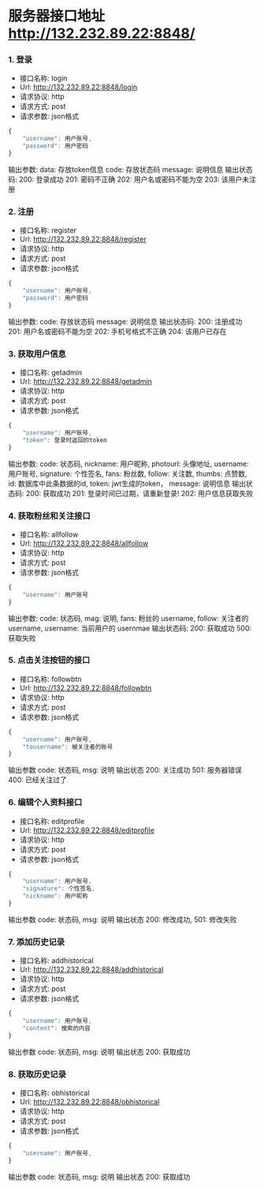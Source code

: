 # 服务器接口地址  http://132.232.89.22:8848/
### 1. 登录
* 接口名称: login
* Url: http://132.232.89.22:8848/login
* 请求协议: http
* 请求方式: post
* 请求参数: json格式
```js
{
    "username": 用户账号,
    "password": 用户密码
}
```
输出参数: 
    data: 存放token信息
    code: 存放状态码
    message: 说明信息
输出状态码: 
    200: 登录成功
    201: 密码不正确
    202: 用户名或密码不能为空
    203: 该用户未注册
### 2. 注册
* 接口名称: register
* Url: http://132.232.89.22:8848/register
* 请求协议: http
* 请求方式: post
* 请求参数: json格式
```js
{
    "username": 用户账号,
    "password": 用户密码
}
```
输出参数: 
    code: 存放状态码
    message: 说明信息
输出状态码: 
    200: 注册成功
    201: 用户名或密码不能为空
    202: 手机号格式不正确
    204: 该用户已存在
### 3. 获取用户信息
* 接口名称: getadmin
* Url: http://132.232.89.22:8848/getadmin
* 请求协议: http
* 请求方式: post
* 请求参数: json格式
```js
{
    "username": 用户账号,
    "token": 登录时返回的token
}
```
输出参数: 
    code: 状态码,
    nickname: 用户昵称,
    photourl: 头像地址,
    username: 用户账号,
    signature: 个性签名,
    fans: 粉丝数,
    follow: 关注数,
    thumbs: 点赞数,
    id: 数据库中此条数据的id,
    token: jwt生成的token，
    message: 说明信息
输出状态码:
    200: 获取成功
    201: 登录时间已过期，请重新登录!
    202: 用户信息获取失败
### 4. 获取粉丝和关注接口
* 接口名称: allfollow
* Url: http://132.232.89.22:8848/allfollow
* 请求协议: http
* 请求方式: post
* 请求参数: json格式
```js
{
    "username": 用户账号
}
```
输出参数:
    code: 状态码,
    mag: 说明,
    fans: 粉丝的 username,
    follow: 关注者的 username,
    username: 当前用户的 usernmae
输出状态码:
    200: 获取成功
    500: 获取失败
### 5. 点击关注按钮的接口
* 接口名称: followbtn
* Url: http://132.232.89.22:8848/followbtn
* 请求协议: http
* 请求方式: post
* 请求参数: json格式
```js
{
    "username": 用户账号,
    "tousername": 被关注者的账号
}
```
输出参数
    code: 状态码,
    msg: 说明
输出状态
    200: 关注成功
    501: 服务器错误
    400: 已经关注过了
### 6. 编辑个人资料接口
* 接口名称: editprofile
* Url: http://132.232.89.22:8848/editprofile
* 请求协议: http
* 请求方式: post
* 请求参数: json格式
```js
{
    "username": 用户账号,
    "signature": 个性签名,
    "nickname": 用户昵称
}
```
输出参数
    code: 状态码,
    msg: 说明
输出状态
    200: 修改成功,
    501: 修改失败


### 7. 添加历史记录
* 接口名称: addhistorical
* Url: http://132.232.89.22:8848/addhistorical
* 请求协议: http
* 请求方式: post
* 请求参数: json格式
```js
{
    "username": 用户账号,
    "content": 搜索的内容
}
```
输出参数
    code: 状态码,
    msg: 说明
输出状态
    200: 获取成功

### 8. 获取历史记录
* 接口名称: obhistorical
* Url: http://132.232.89.22:8848/obhistorical
* 请求协议: http
* 请求方式: post
* 请求参数: json格式
```js
{
    "username": 用户账号,
}
```
输出参数
    code: 状态码,
    msg: 说明
输出状态
    200: 获取成功

